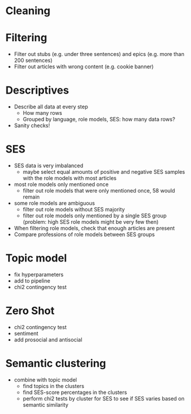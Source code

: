 # Cleaning


# Filtering
- Filter out stubs (e.g. under three sentences) and epics (e.g. more than 200 sentences)
- Filter out articles with wrong content (e.g. cookie banner)

# Descriptives
- Describe all data at every step
    - How many rows
    - Grouped by language, role models, SES: how many data rows?
- Sanity checks!

# SES
- SES data is very imbalanced
    - maybe select equal amounts of positive and negative SES samples with the role models with most articles
- most role models only mentioned once
    - filter out role models that were only mentioned once, 58 would remain
- some role models are ambiguous
    - filter out role models without SES majority
    - filter out role models only mentioned by a single SES group (problem: high SES role models might be very few then)
- When filtering role models, check that enough articles are present
- Compare professions of role models between SES groups

# Topic model
- fix hyperparameters
- add to pipeline
- chi2 contingency test

# Zero Shot
- chi2 contingency test
- sentiment
- add prosocial and antisocial

# Semantic clustering
- combine with topic model
    - find topics in the clusters
    - find SES-score percentages in the clusters
    - perform chi2 tests by cluster for SES to see if SES varies based on semantic similarity